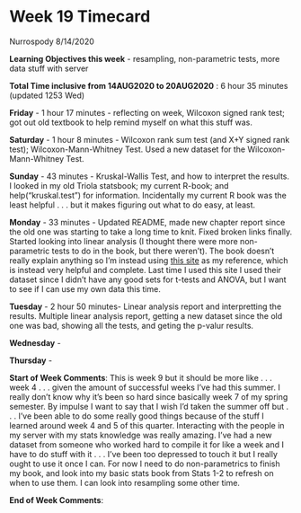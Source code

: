 Week 19 Timecard
================
Nurrospody
8/14/2020

**Learning Objectives this week** - resampling, non-parametric tests,
more data stuff with server

**Total Time inclusive from 14AUG2020 to 20AUG2020** : 6 hour 35 minutes
(updated 1253 Wed)

**Friday** - 1 hour 17 minutes - reflecting on week, Wilcoxon signed
rank test; got out old textbook to help remind myself on what this stuff
was.

**Saturday** - 1 hour 8 minutes - Wilcoxon rank sum test (and X+Y signed
rank test); Wilcoxon-Mann-Whitney Test. Used a new dataset for the
Wilcoxon-Mann-Whitney Test.

**Sunday** - 43 minutes - Kruskal-Wallis Test, and how to interpret the
results. I looked in my old Triola statsbook; my current R-book; and
help(“kruskal.test”) for information. Incidentally my current R book was
the least helpful . . . but it makes figuring out what to do easy, at
least.

**Monday** - 33 minutes - Updated README, made new chapter report since
the old one was starting to take a long time to knit. Fixed broken links
finally.  
Started looking into linear analysis (I thought there were more
non-parametric tests to do in the book, but there weren’t). The book
doesn’t really explain anything so I’m instead using [this
site](https://www.scribbr.com/statistics/simple-linear-regression/) as
my reference, which is instead very helpful and complete. Last time I
used this site I used their dataset since I didn’t have any good sets
for t-tests and ANOVA, but I want to see if I can use my own data this
time.

**Tuesday** - 2 hour 50 minutes- Linear analysis report and
interpretting the results. Multiple linear analysis report, getting a
new dataset since the old one was bad, showing all the tests, and geting
the p-valur results.

**Wednesday** -

**Thursday** -

**Start of Week Comments**: This is week 9 but it should be more like .
. . week 4 . . . given the amount of successful weeks I’ve had this
summer. I really don’t know why it’s been so hard since basically week 7
of my spring semester. By impulse I want to say that I wish I’d taken
the summer off but . . . I’ve been able to do some really good things
because of the stuff I learned around week 4 and 5 of this quarter.
Interacting with the people in my server with my stats knowledge was
really amazing. I’ve had a new dataset from someone who worked hard to
compile it for like a week and I have to do stuff with it . . . I’ve
been too depressed to touch it but I really ought to use it once I can.
For now I need to do non-parametrics to finish my book, and look into my
basic stats book from Stats 1-2 to refresh on when to use them. I can
look into resampling some other time.

**End of Week Comments**:

